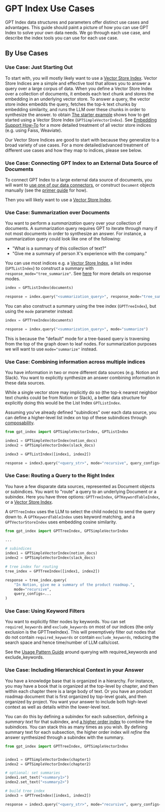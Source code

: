 # GPT Index Use Cases
GPT Index data structures and parameters offer distinct use cases and advantages.
This guide should paint a picture of how you can use GPT Index to solve your own data needs. 
We go through each use case, and describe the index tools you can use for each use case.

## By Use Cases

### Use Case: Just Starting Out
To start with, you will mostly likely want to use a [Vector Store Index](/how_to/vector_stores.md). 
Vector Store Indices
are a simple and effective tool that allows you to answer a query over a large corpus of data.
When you define a Vector Store Index over a collection of documents, it embeds each text chunk and stores the 
embedding in an underlying vector store. To answer a query, the vector store index embedds the query, 
fetches the top-k text chunks by embedding similarity, and runs the LLM over these chunks in order to synthesize the answer.
to obtain
[The starter example](/getting_started/starter_example.md) shows how to get started using a Vector Store Index
(`GPTSimpleVectorIndex`). See [Embedding Support How-To](/how_to/embeddings.md) for a more detailed treatment of all vector
store indices (e.g. using Faiss, Weaviate).

Our Vector Store Indices are good to start with because they generalize to a broad variety of use cases. 
For a more detailed/advanced treatment of different use cases and how they map to indices, please see below.


### Use Case: Connecting GPT Index to an External Data Source of Documents

To connect GPT Index to a large external data source of documents, you will want to [use one of our data connectors](/how_to/data_connectors.md), or construct `Document` objects manually (see the [primer guide](/guides/primer.md) for how).

Then you will likely want to use a [Vector Store Index](/how_to/vector_stores.md).


### Use Case: Summarization over Documents

You want to perform a *summarization* query over your collection of documents. A summarization query requires GPT to iterate through many if not most documents in order to synthesize an answer.
For instance, a summarization query could look like one of the following: 
- "What is a summary of this collection of text?"
- "Give me a summary of person X's experience with the company."

You can use most indices e.g. a [Vector Store Index](/how_to/vector_stores.md), a list index (`GPTListIndex`)
to construct a summary with `response_mode="tree_summarize"`. See [here](/guides/usage_pattern.md) for more details on response modes.

```python
index = GPTListIndex(documents)

response = index.query("<summarization_query>", response_mode="tree_summarize")
```

You can also construct a summary using the tree index (`GPTTreeIndex`), but using the `mode` parameter instead:

```python
index = GPTTreeIndex(documents)

response = index.query("<summarization_query>", mode="summarize")
```

This is because the "default" mode for a tree-based query is traversing from the top of the graph down to leaf nodes. For summarization purposes we will want
to use `mode="summarize"` instead.


### Use Case: Combining information across multiple indices

You have information in two or more different data sources (e.g. Notion and Slack). 
You want to explicitly synthesize an answer combining information in these data sources.

While a single vector store may implicitly do so (the top-k nearest neighbor text chunks could be from Notion or Slack), a better data structure for explicitly doing this would be the List Index `GPTListIndex`.

Assuming you've already defined "subindices" over each data source, you can define a higher-level list index on top of these subindices through [composability](/how_to/composability.md).

```python
from gpt_index import GPTSimpleVectorIndex, GPTListIndex

index1 = GPTSimpleVectorIndex(notion_docs)
index2 = GPTSimpleVectorIndex(slack_docs)

index3 = GPTListIndex([index1, index2])

response = index3.query("<query_str>", mode="recursive", query_configs=...)

```


### Use Case: Routing a Query to the Right Index

You have a few disparate data sources, represented as Document objects
or subindices. You want to "route" a query to an underlying Document or a subindex.
Here you have three options: `GPTTreeIndex`, `GPTKeywordTableIndex`, or a
[Vector Store Index](/how_to/vector_stores.md).

A `GPTTreeIndex` uses the LLM to select the child node(s) to send the query down to.
A `GPTKeywordTableIndex` uses keyword matching, and a `GPTVectorStoreIndex` uses
embedding cosine similarity.

```python
from gpt_index import GPTTreeIndex, GPTSimpleVectorIndex

...

# subindices
index1 = GPTSimpleVectorIndex(notion_docs)
index2 = GPTSimpleVectorIndex(slack_docs)

# tree index for routing
tree_index = GPTTreeIndex([index1, index2])

response = tree_index.query(
    "In Notion, give me a summary of the product roadmap.",
    mode="recursive",
    query_configs=...
)

```


### Use Case: Using Keyword Filters

You want to explicitly filter nodes by keywords.
You can set `required_keywords` and `exclude_keywords` on most of our indices (the only exclusion is the GPTTreeIndex). This will preemptively filter out nodes that do not contain `required_keywords` or contain `exclude_keywords`, reducing the search space
and hence time/number of LLM calls/cost.

See the [Usage Pattern Guide](/guides/usage_pattern.md) around querying with required_keywords and exclude_keywords.


### Use Case: Including Hierarchical Context in your Answer

You have a knowledge base that is organized in a hierarchy. For instance, you may have a book that is organized at the top-level by chapter, and then within each chapter there is a large body of text. Or you have an product roadmap document that is first organized by top-level goals, and then organized by project. You want your answer to include both high-level context as well as details within the lower-level text.

You can do this by defining a subindex for each subsection, defining a *summary text* for that subindex, and [a higher order index](/how_to/composability.md) to combine the subindices. You can stack this as many times as you wish. By defining summary text for each subsection, the higher order index will *refine* the answer synthesized through a subindex with the summary.

```python
from gpt_index import GPTTreeIndex, GPTSimpleVectorIndex


index1 = GPTSimpleVectorIndex(chapter1)
index2 = GPTSimpleVectorIndex(chapter2)

# optional: set summaries
index1.set_text("<summary1>")
index2.set_text("<summary2>")

# build tree index
index3 = GPTTreeIndex([index1, index2])

response = index3.query("<query_str>", mode="recursive", query_configs=...)

```

